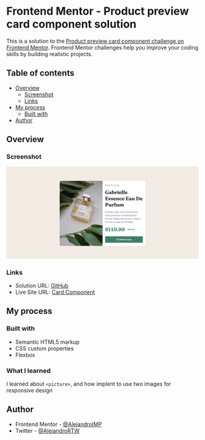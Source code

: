 # Frontend Mentor - Product preview card component solution

This is a solution to the [Product preview card component challenge on Frontend Mentor](https://www.frontendmentor.io/challenges/product-preview-card-component-GO7UmttRfa). Frontend Mentor challenges help you improve your coding skills by building realistic projects.

## Table of contents

- [Overview](#overview)
  - [Screenshot](#screenshot)
  - [Links](#links)
- [My process](#my-process)
  - [Built with](#built-with)
- [Author](#author)

## Overview

### Screenshot

![](./screenshot.png)

### Links

- Solution URL: [GitHub](https://github.com/AlejandroIMP/FrontendMentor/edit/main/newbie/Building-responsive-layouts/product-preview-card-component-main/product-preview-card-component-main/)
- Live Site URL: [Card Component](https://product-card-component-front.netlify.app/)

## My process

### Built with

- Semantic HTML5 markup
- CSS custom properties
- Flexbox

### What I learned

I learned about `<picture>`, and how implent to use two images for responsive design

## Author

- Frontend Mentor - [@AlejandroIMP](https://www.frontendmentor.io/profile/AlejandroIMP)
- Twitter - [@AlejandroRTW](https://x.com/AlejandroRtw)
